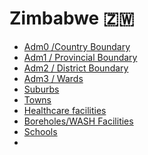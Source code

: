 # Zimbabwe 🇿🇼 

- [Adm0 /Country Boundary]()
- [Adm1 / Provincial Boundary]()
- [Adm2 / District Boundary]()
- [Adm3 / Wards]()
- [Suburbs]()
- [Towns]()
- [Healthcare facilities]()
- [Boreholes/WASH Facilities]()
- [Schools]()
- 